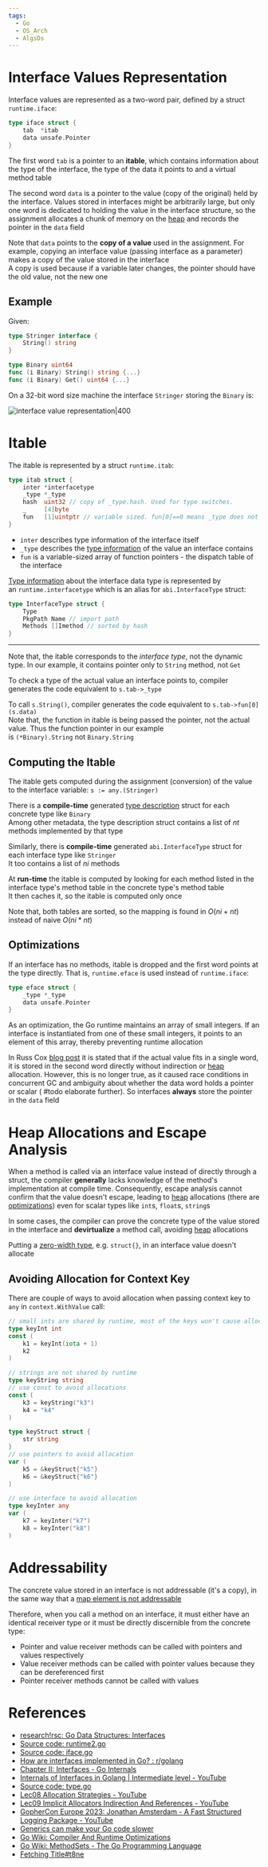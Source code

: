 ```yaml
---
tags:
  - Go
  - OS_Arch
  - AlgsDs
---
```


# Interface Values Representation

Interface values are represented as a two-word pair, defined by a struct `runtime.iface`:

```go
type iface struct {
	tab  *itab
	data unsafe.Pointer
}
```

The first word `tab` is a pointer to an **itable**, which contains information about the type of the interface, the type of the data it points to and a virtual method table

The second word `data` is a pointer to the value (copy of the original) held by the interface. Values stored in interfaces might be arbitrarily large, but only one word is dedicated to holding the value in the interface structure, so the assignment allocates a chunk of memory on the [heap](Heap%20Memory.md) and records the pointer in the `data` field

Note that `data` points to the **copy of a value** used in the assignment. For example, copying an interface value (passing interface as a parameter) makes a copy of the value stored in the interface  
A copy is used because if a variable later changes, the pointer should have the old value, not the new one

## Example

Given:

```go
type Stringer interface {
    String() string
}

type Binary uint64
func (i Binary) String() string {...}
func (i Binary) Get() uint64 {...}
```

On a 32-bit word size machine the interface `Stringer` storing the `Binary` is:

![interface value representation|400](interface%20value%20representation.png)

# Itable

The itable is represented by a struct `runtime.itab`:

```go
type itab struct {
	inter *interfacetype
	_type *_type
	hash  uint32 // copy of _type.hash. Used for type switches.
	_     [4]byte
	fun   [1]uintptr // variable sized. fun[0]==0 means _type does not implement inter.
}
```

- `inter` describes type information of the interface itself
- `_type` describes the [type information](Go%20Type%20Internals.md) of the value an interface contains
- `fun` is a variable-sized array of function pointers - the dispatch table of the interface

[Type information](app://obsidian.md/Go%20Type%20Internals.md) about the interface data type is represented by an `runtime.interfacetype` which is an alias for `abi.InterfaceType` struct:

```go
type InterfaceType struct {
	Type
	PkgPath Name // import path
	Methods []Imethod // sorted by hash
}
```

---

Note that, the itable corresponds to the *interface type*, not the dynamic type. In our example, it contains pointer only to `String` method, not `Get`

To check a type of the actual value an interface points to, compiler generates the code equivalent to `s.tab->_type`

To call `s.String()`, compiler generates the code equivalent to `s.tab->fun[0](s.data)`  
Note that, the function in itable is being passed the pointer, not the actual value. Thus the function pointer in our example is `(*Binary).String` not `Binary.String`

## Computing the Itable

The itable gets computed during the assignment (conversion) of the value to the interface variable: `s := any.(Stringer)`

There is a **compile-time** generated [type description](Go%20Type%20Internals.md) struct for each concrete type like `Binary`  
Among other metadata, the type description struct contains a list of $nt$ methods implemented by that type

Similarly, there is **compile-time** generated `abi.InterfaceType` struct for each interface type like `Stringer`  
It too contains a list of $ni$ methods

At **run-time** the itable is computed by looking for each method listed in the interface type's method table in the concrete type's method table  
It then caches it, so the itable is computed only once

Note that, both tables are sorted, so the mapping is found in $O(ni+nt)$ instead of naive $O(ni*nt)$

## Optimizations

If an interface has no methods, itable is dropped and the first word points at the type directly. That is, `runtime.eface` is used instead of `runtime.iface`:

```go
type eface struct {
	_type *_type
	data unsafe.Pointer
}
```

As an optimization, the Go runtime maintains an array of small integers. If an interface is instantiated from one of these small integers, it points to an element of this array, thereby preventing runtime allocation

In Russ Cox [blog post](https://research.swtch.com/interfaces) it is stated that if the actual value fits in a single word, it is stored in the second word directly without indirection or [heap](Heap%20Memory.md) allocation. However, this is no longer true, as it caused race conditions in concurrent GC and ambiguity about whether the data word holds a pointer or scalar ( #todo elaborate further). So interfaces **always** store the pointer in the `data` field

# Heap Allocations and Escape Analysis

When a method is called via an interface value instead of directly through a struct, the compiler **generally** lacks knowledge of the method's implementation at compile time. Consequently, escape analysis cannot confirm that the value doesn't escape, leading to [heap](Heap%20Memory.md) allocations (there are [optimizations](#Optimizations)) even for scalar types like `int`s, `float`s, `string`s

In some cases, the compiler can prove the concrete type of the value stored in the interface and **devirtualize** a method call, avoiding [heap](Heap%20Memory.md) allocations

Putting a [zero-width type](Go%20Zero-Sized%20Values.md), e.g. `struct{}`, in an interface value doesn't allocate

## Avoiding Allocation for Context Key

There are couple of ways to avoid allocation when passing context key to `any` in `context.WithValue` call:

```go
// small ints are shared by runtime, most of the keys won't cause allocation
type keyInt int
const (
	k1 = keyInt(iota + 1)
	k2
)

// strings are not shared by runtime
type keyString string
// use const to avoid allocations
const (
	k3 = keyString("k3")
	k4 = "k4"
)

type keyStruct struct {
	str string
}
// use pointers to avoid allocation
var (
	k5 = &keyStruct{"k5"}
	k6 = &keyStruct{"k6"}
)

// use interface to avoid allocation
type keyInter any
var (
	k7 = keyInter("k7")
	k8 = keyInter("k8")
)

```

# Addressability

The concrete value stored in an interface is not addressable (it's a copy), in the same way that a [map element is not addressable](Go%20Map%20Internals.md#Addressability)

Therefore, when you call a method on an interface, it must either have an identical receiver type or it must be directly discernible from the concrete type: 

- Pointer and value receiver methods can be called with pointers and values respectively
- Value receiver methods can be called with pointer values because they can be dereferenced first
- Pointer receiver methods cannot be called with values

# References

- [research!rsc: Go Data Structures: Interfaces](https://research.swtch.com/interfaces)
- [Source code: runtime2.go](https://github.com/golang/go/blob/master/src/runtime/runtime2.go#L205)
- [Source code: iface.go](https://github.com/golang/go/blob/master/src/runtime/iface.go)
- [How are interfaces implemented in Go? : r/golang](https://www.reddit.com/r/golang/comments/ehy75k/how_are_interfaces_implemented_in_go/)
- [Chapter II: Interfaces - Go Internals](https://cmc.gitbook.io/go-internals/chapter-ii-interfaces#anatomy-of-an-interface)
- [Internals of Interfaces in Golang | Intermediate level - YouTube](https://youtu.be/x87Cs9vU4Fk?si=xYrKUEtrWuPlMCTC)
- [Source code: type.go](https://github.com/golang/go/blob/master/src/internal/abi/type.go#L478)
- [Lec08 Allocation Strategies - YouTube](https://youtu.be/s0j8U-NsbqQ?si=XkwGYR3xzurHEp_j)
- [Lec09 Implicit Allocators Indirection And References - YouTube](https://youtu.be/GH7MGNAuwaQ?si=xxh8N3d80fmgN2qo)
- [GopherCon Europe 2023: Jonathan Amsterdam - A Fast Structured Logging Package - YouTube](https://www.youtube.com/watch?v=tC4Jt3i62ns)
- [Generics can make your Go code slower](https://planetscale.com/blog/generics-can-make-your-go-code-slower)
- [Go Wiki: Compiler And Runtime Optimizations](https://go.dev/wiki/CompilerOptimizations#zero-width-types-in-interface-values)
- [Go Wiki: MethodSets - The Go Programming Language](https://go.dev/wiki/MethodSets)
- [Fetching Title#t8ne](https://eli.thegreenplace.net/2022/interface-method-calls-with-the-go-register-abi/)
